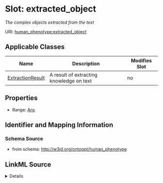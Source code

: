 

# Slot: extracted_object


_The complex objects extracted from the text_



URI: [human_phenotype:extracted_object](http://w3id.org/ontogpt/human_phenotypeextracted_object)



<!-- no inheritance hierarchy -->





## Applicable Classes

| Name | Description | Modifies Slot |
| --- | --- | --- |
| [ExtractionResult](ExtractionResult.md) | A result of extracting knowledge on text |  no  |







## Properties

* Range: [Any](Any.md)





## Identifier and Mapping Information







### Schema Source


* from schema: http://w3id.org/ontogpt/human_phenotype




## LinkML Source

<details>
```yaml
name: extracted_object
description: The complex objects extracted from the text
from_schema: http://w3id.org/ontogpt/human_phenotype
rank: 1000
alias: extracted_object
owner: ExtractionResult
domain_of:
- ExtractionResult
range: Any
inlined: true

```
</details>